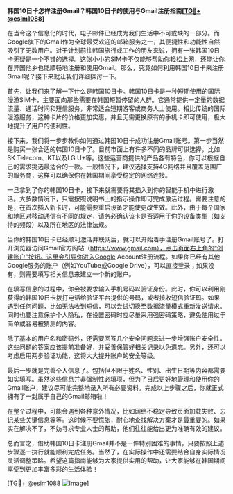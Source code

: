 **韩国10日卡怎样注册Gmail？韩国10日卡的使用与Gmail注册指南[[TG💪+ @esim1088](https://t.me/s/esim1088)]**

在当今这个信息化的时代，电子邮件已经成为我们生活中不可或缺的一部分。而Google旗下的Gmail作为全球最受欢迎的邮箱服务之一，其便捷性和功能性自然吸引了无数用户。对于计划前往韩国旅行或工作的朋友来说，拥有一张韩国10日卡无疑是一个不错的选择。这张小小的SIM卡不仅能够帮助你轻松上网，还能让你在异国他乡也能顺畅地注册和使用Gmail。那么，究竟如何利用韩国10日卡来注册Gmail呢？接下来就让我们详细探讨一下。

首先，让我们来了解一下什么是韩国10日卡。韩国10日卡是一种短期使用的国际漫游SIM卡，主要面向那些需要在韩国短暂停留的人群。它通常提供一定量的数据流量、通话时间和短信服务，非常适合短期游客或商务人士使用。相比传统的国际漫游服务，这种卡片的价格更加实惠，并且无需更换原有的手机卡即可使用，极大地提升了用户的便利性。

接下来，我们将一步步教你如何通过韩国10日卡成功注册Gmail账号。第一步当然是购买一张合适的韩国10日卡了。目前市面上有许多不同的品牌可供选择，比如SK Telecom、KT以及LG U+等。这些运营商提供的产品各有特色，你可以根据自己的需求挑选最适合的一款。一般情况下，建议选择支持4G网络并且覆盖范围广的服务商，这样可以确保你在韩国期间享受稳定的网络连接。

一旦拿到了你的韩国10日卡，接下来就需要将其插入到你的智能手机中进行激活。大多数情况下，只需按照说明书上的指示操作即可完成激活过程。需要注意的是，在首次插入新卡时，可能需要重启设备才能使更改生效。此外，由于每个国家和地区对移动通信有不同的规定，请务必确认该卡是否适用于你的设备类型（如支持的频段）以及所在地区的法律法规。

当你的韩国10日卡已经顺利激活并联网后，就可以开始着手注册Gmail账号了。打开浏览器访问Gmail官方网站（https://www.gmail.com），点击页面右上角的“创建账户”按钮。这里会引导你进入Google Account注册流程。如果你已经有其他Google服务的账户（例如YouTube或Google Drive），可以直接登录；如果没有，则需要填写相关信息来建立一个新的账户。

在填写信息的过程中，你会被要求输入手机号码以验证身份。此时，你可以利用刚获得的韩国10日卡拨打电话给验证平台提供的号码，或者接收短信验证码。如果遇到任何问题，比如无法收到短信，可以尝试切换至数据流量模式重新发送请求。同时也要注意保护个人隐私，在设置密码时应尽量采用强密码策略，避免使用过于简单或容易被猜测的内容。

除了基本的用户名和密码外，还需要回答几个安全问题来进一步增强账户安全性。这些问题的答案应该提前准备好，并妥善保管好相关记录以免遗忘。另外，还可以考虑启用两步验证功能，这将大大提升账户的安全等级。

最后一步就是完善个人信息了。包括但不限于姓名、性别、出生日期等内容都需要如实填写。虽然这些信息并非强制性必填项，但为了日后更好地管理和使用你的Gmail账户，建议尽可能完整地录入所有必要资料。完成以上步骤之后，你就正式拥有了一封属于自己的Gmail邮箱啦！

在整个过程中，可能会遇到各种意外情况，比如网络不稳定导致页面加载失败、忘记某些关键信息等等。这时候不要慌张，耐心地查找解决方案才是最重要的。如果实在解决不了，不妨寻求专业人士的帮助，他们往往能给出更为准确有效的建议。

总而言之，借助韩国10日卡注册Gmail并不是一件特别困难的事情，只要按照上述步骤逐一执行就能顺利完成任务。当然了，在实际操作中还需要结合自身实际情况灵活调整策略。希望这篇指南能够为大家提供实用的帮助，让大家能够在韩国期间享受到更加丰富多彩的生活体验！

[[TG💪+ @esim1088](https://t.me/s/esim1088) ![Image](https://i.postimg.cc/4NQfJmqS/Snipaste-2025-05-13-00-14-12.png)]